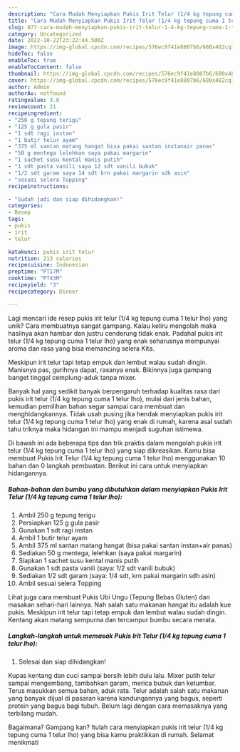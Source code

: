 ```yaml
---
description: "Cara Mudah Menyiapkan Pukis Irit Telur (1/4 kg tepung cuma 1 telur lho) yang Mantap"
title: "Cara Mudah Menyiapkan Pukis Irit Telur (1/4 kg tepung cuma 1 telur lho) yang Mantap"
slug: 877-cara-mudah-menyiapkan-pukis-irit-telur-1-4-kg-tepung-cuma-1-telur-lho-yang-mantap
category: Uncategorized
date: 2022-10-22T23:22:44.500Z
image: https://img-global.cpcdn.com/recipes/576ec9f41e8807b6/680x482cq70/pukis-irit-telur-14-kg-tepung-cuma-1-telur-lho-foto-resep-utama.jpg
hideToc: false
enableToc: true
enableTocContent: false
thumbnail: https://img-global.cpcdn.com/recipes/576ec9f41e8807b6/680x482cq70/pukis-irit-telur-14-kg-tepung-cuma-1-telur-lho-foto-resep-utama.jpg
cover: https://img-global.cpcdn.com/recipes/576ec9f41e8807b6/680x482cq70/pukis-irit-telur-14-kg-tepung-cuma-1-telur-lho-foto-resep-utama.jpg
author: Admin
authorAv: notfound
ratingvalue: 3.8
reviewcount: 21
recipeingredient:
- "250 g tepung terigu"
- "125 g gula pasir"
- "1 sdt ragi instan"
- "1 butir telur ayam"
- "375 ml santan matang hangat bisa pakai santan instanair panas"
- "50 g mentega lelehkan saya pakai margarin"
- "1 sachet susu kental manis putih"
- "1 sdt pasta vanili saya 12 sdt vanili bubuk"
- "1/2 sdt garam saya 14 sdt krn pakai margarin sdh asin"
- "sesuai selera Topping"
recipeinstructions:

- "Sudah jadi dan siap dihidangkan!"
categories:
- Resep
tags:
- pukis
- irit
- telur

katakunci: pukis irit telur 
nutrition: 213 calories
recipecuisine: Indonesian
preptime: "PT17M"
cooktime: "PT43M"
recipeyield: "3"
recipecategory: Dinner

---
```





Lagi mencari ide resep pukis irit telur (1/4 kg tepung cuma 1 telur lho) yang unik? Cara membuatnya sangat gampang. Kalau keliru mengolah maka hasilnya akan hambar dan justru cenderung tidak enak. Padahal pukis irit telur (1/4 kg tepung cuma 1 telur lho) yang enak seharusnya mempunyai aroma dan rasa yang bisa memancing selera Kita.





Meskipun irit telur tapi tetap empuk dan lembut walau sudah dingin. Manisnya pas, gurihnya dapat, rasanya enak. Bikinnya juga gampang banget tinggal cemplung-aduk tanpa mixer.

Banyak hal yang sedikit banyak berpengaruh terhadap kualitas rasa dari pukis irit telur (1/4 kg tepung cuma 1 telur lho), mulai dari jenis bahan, kemudian pemilihan bahan segar sampai cara membuat dan menghidangkannya. Tidak usah pusing jika hendak menyiapkan pukis irit telur (1/4 kg tepung cuma 1 telur lho) yang enak di rumah, karena asal sudah tahu triknya maka hidangan ini mampu menjadi suguhan istimewa.






Di bawah ini ada beberapa tips dan trik praktis dalam mengolah pukis irit telur (1/4 kg tepung cuma 1 telur lho) yang siap dikreasikan. Kamu bisa membuat Pukis Irit Telur (1/4 kg tepung cuma 1 telur lho) menggunakan 10 bahan dan 0 langkah pembuatan. Berikut ini cara untuk menyiapkan hidangannya.

<!--inarticleads1-->

##### Bahan-bahan dan bumbu yang dibutuhkan dalam menyiapkan Pukis Irit Telur (1/4 kg tepung cuma 1 telur lho):

1. Ambil 250 g tepung terigu
1. Persiapkan 125 g gula pasir
1. Gunakan 1 sdt ragi instan
1. Ambil 1 butir telur ayam
1. Ambil 375 ml santan matang hangat (bisa pakai santan instan+air panas)
1. Sediakan 50 g mentega, lelehkan (saya pakai margarin)
1. Siapkan 1 sachet susu kental manis putih
1. Gunakan 1 sdt pasta vanili (saya: 1/2 sdt vanili bubuk)
1. Sediakan 1/2 sdt garam (saya: 1/4 sdt, krn pakai margarin sdh asin)
1. Ambil sesuai selera Topping


Lihat juga cara membuat Pukis Ubi Ungu (Tepung Bebas Gluten) dan masakan sehari-hari lainnya. Nah salah satu makanan hangat itu adalah kue pukis. Meskipun irit telur tapi tetap empuk dan lembut walau sudah dingin. Kentang akan matang sempurna dan tercampur bumbu secara merata. 

<!--inarticleads2-->

##### Langkah-langkah untuk memasak Pukis Irit Telur (1/4 kg tepung cuma 1 telur lho):


1. Selesai dan siap dihidangkan!

Kupas kentang dan cuci sampai bersih lebih dulu lalu. Mixer putih telur sampai mengembang, tambahkan garam, merica bubuk dan ketumbar. Terus masukkan semua bahan, aduk rata. Telur adalah salah satu makanan yang banyak dijual di pasaran karena kandungannya yang bagus, seperti protein yang bagus bagi tubuh. Belum lagi dengan cara memasaknya yang terbilang mudah. 

Bagaimana? Gampang kan? Itulah cara menyiapkan pukis irit telur (1/4 kg tepung cuma 1 telur lho) yang bisa kamu praktikkan di rumah. Selamat menikmati
